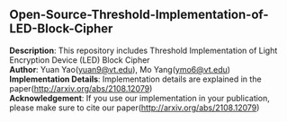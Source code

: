 ## Open-Source-Threshold-Implementation-of-LED-Block-Cipher 
**Description**: This repository includes Threshold Implementation of Light Encryption Device (LED) Block Cipher  <br />
**Author**: Yuan Yao(yuan9@vt.edu), Mo Yang(ymo6@vt.edu) <br />
**Implementation Details**: Implementation details are explained in the paper(http://arxiv.org/abs/2108.12079) <br />
**Acknowledgement**: If you use our implementation in your publication, please make sure to cite our paper(http://arxiv.org/abs/2108.12079)<br />
